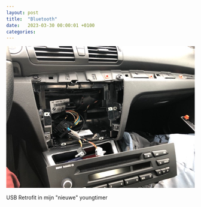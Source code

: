 ```yaml
---
layout: post
title:  "Bluetooth"
date:   2023-03-30 00:00:01 +0100
categories:
---
```

![bmw_dashboard](../assets/bmw_dashboard.jpg)

USB Retrofit in mijn "nieuwe" youngtimer
